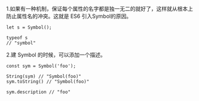 1.如果有一种机制，保证每个属性的名字都是独一无二的就好了，这样就从根本上防止属性名的冲突。这就是 ES6 引入Symbol的原因。
```
let s = Symbol();

typeof s
// "symbol"
```
2.建 Symbol 的时候，可以添加一个描述。
```$xslt
const sym = Symbol('foo');

String(sym) // "Symbol(foo)"
sym.toString() // "Symbol(foo)"

sym.description // "foo"
```